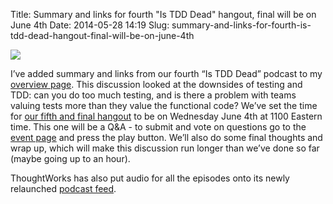 Title: Summary and links for fourth "Is TDD Dead" hangout, final will be on June 4th
Date: 2014-05-28 14:19
Slug: summary-and-links-for-fourth-is-tdd-dead-hangout-final-will-be-on-june-4th

<div class="img floating">

[![](http://martinfowler.com/snips/hangout-kb-dhh-mf.png)](http://martinfowler.com/articles/is-tdd-dead/)

</div>

I’ve added summary and links from our fourth “Is TDD Dead” podcast to my
[overview page](http://martinfowler.com/articles/is-tdd-dead/). This
discussion looked at the downsides of testing and TDD: can you do too
much testing, and is there a problem with teams valuing tests more than
they value the functional code? We’ve set the time for [our fifth and
final
hangout](https://plus.google.com/events/cco30ri6dpkej4h4d8mejmat98o) to
be on Wednesday June 4th at 1100 Eastern time. This one will be a Q&A -
to submit and vote on questions go to the [event
page](https://plus.google.com/events/cco30ri6dpkej4h4d8mejmat98o) and
press the play button. We’ll also do some final thoughts and wrap up,
which will make this discussion run longer than we’ve done so far (maybe
going up to an hour).

</p>

ThoughtWorks has also put audio for all the episodes onto its newly
relaunched [podcast
feed](https://itunes.apple.com/us/podcast/thoughtworks/id881136697?mt=2).

</p>

